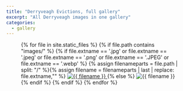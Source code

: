 ```yaml
---
title: "Derryveagh Evictions, full gallery"
excerpt: "All Derryveagh images in one gallery"
categories:
  - gallery
---
```

<figure class="third half">
 {% for file in site.static_files %}
 {% if file.path contains "images/" %}
 {% if file.extname == '.jpg' or file.extname == '.jpeg' or file.extname == '.png' or file.extname == '.JPEG' or file.extname == '.webp' %}
 {% assign filenameparts = file.path | split: "/" %}{% assign filename = filenameparts | last | replace: file.extname,"" %}
     <a href="{{ file.path | relative_url }}" title="{{ filename }}" >
         <img src="{{ file.path | relative_url }}" alt="{{ filename }}">
     </a>
   {% else %}
     <img src="{{ file.path | relative_url }}" alt="{{ filename }}">
    {% endif %}
    {% endif %}
    {% endfor %}
</figure>
